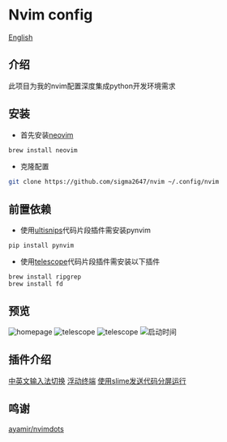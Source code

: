 # Nvim config 
[English](./README.md)
## 介绍
此项目为我的nvim配置深度集成python开发环境需求


## 安装
- 首先安装[neovim](https://github.com/neovim/neovim)
```bash
brew install neovim
```
- 克隆配置
```bash
git clone https://github.com/sigma2647/nvim ~/.config/nvim
```

## 前置依赖
- 使用[ultisnips](https://github.com/SirVer/ultisnips)代码片段插件需安装pynvim
``` shell
pip install pynvim
```
- 使用[telescope](https://github.com/nvim-telescope/telescope.nvim)代码片段插件需安装以下插件
``` shell
brew install ripgrep
brew install fd
```

## 预览
![homepage](https://images.mirror-media.xyz/publication-images/3UuIRbH-kJ15p_PQj1X5P.png?height=1389&width=1437)
![telescope](https://images.mirror-media.xyz/publication-images/nKqyR8i4qm7Y_tQg2VRcH.png?height=1388&width=1437)
![telescope](https://camo.githubusercontent.com/3d59e34d1f406890adf620546d3d97017ce0aacda034b1788c66fa872f192134/68747470733a2f2f692e696d6775722e636f6d2f5454546a6136742e676966)
![启动时间](https://images.mirror-media.xyz/publication-images/Pw0A5VSDz01tvAimQhDyZ.png?height=659&width=1435)

## 插件介绍
[中英文输入法切换](https://github.com/ybian/smartim)
[浮动终端](https://github.com/akinsho/toggleterm.nvim.git)
[使用slime发送代码分屏运行](https://github.com/jpalardy/vim-slime)



## 鸣谢
[ayamir/nvimdots](ayamir/nvimdots)

